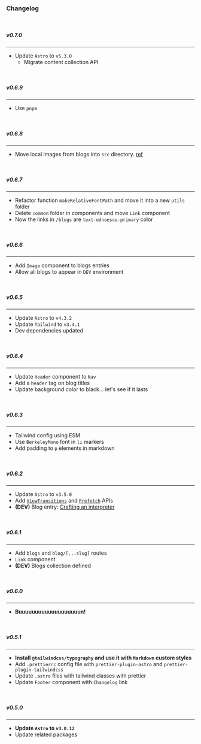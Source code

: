 ### Changelog

<br>

##### v0.7.0

<hr>

- Update `Astro` to `v5.3.0`
  - Migrate content collection API

<br>

##### v0.6.9

<hr>

- Use `pnpm`

<br>

##### v0.6.8

<hr>

- Move local images from blogs into `src` directory. [ref](https://docs.astro.build/en/guides/images/#images-in-content-collections)

<br>

##### v0.6.7

<hr>

- Refactor function `makeRelativeFontPath` and move it into a new `utils` folder
- Delete `common` folder in components and move `Link` component
- Now the links in `/blogs` are `text-ednoesco-primary` color

<br>

##### v0.6.6

<hr>

- Add `Image` component to blogs entries
- Allow all blogs to appear in `DEV` environment

<br>

##### v0.6.5

<hr>

- Update `Astro` to `v4.3.2`
- Update `Tailwind` to `v3.4.1`
- Dev dependencies updated

<br>

##### v0.6.4

<hr>

- Update `Header` component to `Nav`
- Add a `header` tag on blog titles
- Update background color to black... let's see if it lasts

<br>

##### v0.6.3

<hr>

- Tailwind config using ESM
- Use `BerkeleyMono` font in `li` markers
- Add padding to `p` elements in markdown

<br>

##### v0.6.2

<hr>

- Update `Astro` to `v3.5.0`
- Add [`ViewTransitions`](https://developer.chrome.com/docs/web-platform/view-transitions/) and [`Prefetch`](https://developer.mozilla.org/en-US/docs/Glossary/Prefetch) APIs
- **(DEV)** Blog entry: [Crafting an interpreter](/blog/crafting-an-interpreter)

<br>

##### v0.6.1

<hr>

- Add `blogs` and `blog/[...slug]` routes
- `Link` component
- **(DEV)** Blogs collection defined

<br>

##### v0.6.0

<hr>

- **Buuuuuuuuuuuuuuuuuuun!**

<br>

##### v0.5.1

<hr>

- **Install `@tailwindcss/typography` and use it with `Markdown` custom styles**
- Add `.prettierrc` config file with `prettier-plugin-astro` and `prettier-plugin-tailwindcss`
- Update `.astro` files with tailwind classes with prettier
- Update `Footer` component with `Changelog` link

<br>

##### v0.5.0

<hr>

- **Update `Astro` to `v3.0.12`**
- Update related packages
